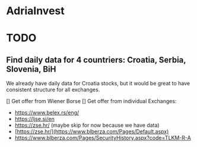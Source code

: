 # AdriaInvest

# TODO

## Find daily data for 4 countriers: Croatia, Serbia, Slovenia, BiH

We already have daily data for Croatia stocks, but it would be great to have consistent structure for all exchanges.

[] Get offer from Wiener Borse
[] Get offer from individual Exchanges:
 - https://www.belex.rs/eng/
 - https://ljse.si/en
 - https://zse.hr/ (maybe skip for now because we have data)
 - [https://zse.hr/](https://www.blberza.com/Pages/Default.aspx)
 - https://www.blberza.com/Pages/SecurityHistory.aspx?code=TLKM-R-A

